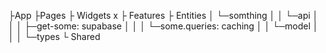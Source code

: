 ├App
├Pages
├ Widgets x
├ Features
├ Entities
│ └─somthing
│ │ └─api
│ │ │ ├─get-some: supabase
│ │ │ └─some.queries: caching
│ │ └─model
│ │ │ └─types
└ Shared
